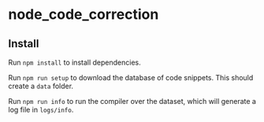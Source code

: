 # node_code_correction

## Install

Run `npm install` to install dependencies.

Run `npm run setup` to download the database of code snippets. This should create a `data` folder.

Run `npm run info` to run the compiler over the dataset, which will generate a log file in `logs/info`.


 
